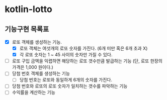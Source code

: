 # kotlin-lotto

## 기능구현 목록표 

- [x] 로또 객체를 생성하는 기능.
  - [x] 로또 객체는 여섯개의 로또 숫자를 가진다. (6개 미만 혹은 6개 초과 X)
  - [x] 각 로또 숫자는 1 ~ 45 사이의 숫자만 가질 수 있다. 
- [ ] 로또 구입 금액을 익렵하면 해당하는 로또 갯수만큼 발급하는 기능 (단, 로또 한장의 가격은 1,000 원이다.)
- [ ] 당첨 번호 객체를 생성하는 기능
  - [ ] 당첨 번호는 로또와 동일하게 6개의 숫자를 가진다.
- [ ] 당첨 번호와 로또의 로또 숫자가 일치하는 갯수를 파악하는 기능 
- [ ] 수익률을 계산하는 기능 
